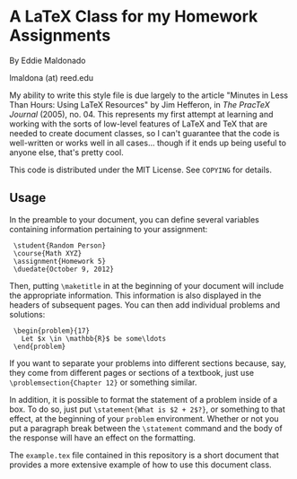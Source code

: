# A LaTeX Class for my Homework Assignments

By Eddie Maldonado

lmaldona (at) reed.edu

My ability to write this style file is due largely to the article
"Minutes in Less Than Hours: Using LaTeX Resources" by Jim Hefferon,
in *The PracTeX Journal* (2005), no. 04. This represents my first
attempt at learning and working with the sorts of low-level features
of LaTeX and TeX that are needed to create document classes, so I
can't guarantee that the code is well-written or works well in all
cases... though if it ends up being useful to anyone else, that's
pretty cool.

This code is distributed under the MIT License. See `COPYING` for
details.

## Usage

In the preamble to your document, you can define several variables
containing information pertaining to your assignment:

     \student{Random Person}
     \course{Math XYZ}
     \assignment{Homework 5}
     \duedate{October 9, 2012}

Then, putting `\maketitle` in at the beginning of your document will
include the appropriate information. This information is also
displayed in the headers of subsequent pages. You can then add
individual problems and solutions:

     \begin{problem}{17}
       Let $x \in \mathbb{R}$ be some\ldots
     \end{problem}

If you want to separate your problems into different sections because,
say, they come from different pages or sections of a textbook, just
use `\problemsection{Chapter 12}` or something similar.

In addition, it is possible to format the statement of a problem
inside of a box. To do so, just put `\statement{What is $2 + 2$?}`, or
something to that effect, at the beginning of your `problem`
environment. Whether or not you put a paragraph break between the
`\statement` command and the body of the response will have an effect
on the formatting.

The `example.tex` file contained in this repository is a short
document that provides a more extensive example of how to use this
document class.
